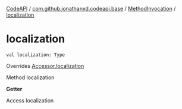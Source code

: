 [CodeAPI](../../index.md) / [com.github.jonathanxd.codeapi.base](../index.md) / [MethodInvocation](index.md) / [localization](.)

# localization

`val localization: Type`

Overrides [Accessor.localization](../-accessor/localization.md)

Method localization

**Getter**

Access localization

